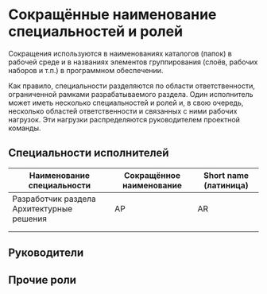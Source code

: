 # Сокращённые наименование специальностей и ролей

Сокращения используются в наименованиях каталогов (папок) в рабочей среде и в названиях элементов группирования (слоёв, рабочих наборов и т.п.) в программном обеспечении.

Как правило, специальности разделяются по области ответственности, ограниченной рамками разрабатываемого раздела. Один исполнитель может иметь несколько специальностей и ролей и, в свою очередь, несколько областей ответственности и связанных с ними рабочих нагрузок. Эти нагрузки распределяются руководителем проектной команды.

## Специальности исполнителей

| Наименование специальности                | Сокращённое наименование | Short name (латиница) |
| ----------------------------------------- | ------------------------ | --------------------- |
| Разработчик раздела Архитектурные решения | АР                       | AR                    |
|                                           |                          |                       |
|                                           |                          |                       |

## Руководители

## Прочие роли
